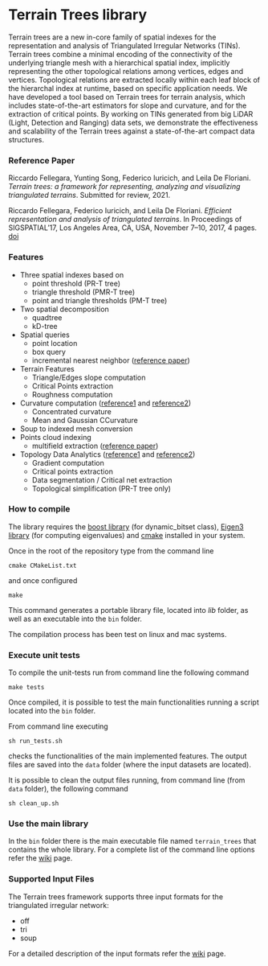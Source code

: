 # Terrain Trees library #

Terrain trees are a new in-core family of spatial indexes for the representation 
and analysis of Triangulated Irregular Networks (TINs).
Terrain trees combine a minimal encoding of the connectivity of the
underlying triangle mesh with a hierarchical spatial index, implicitly
representing the other topological relations among vertices, edges
and vertices. Topological relations are extracted locally within each
leaf block of the hierarchal index at runtime, based on specific application 
needs. We have developed a tool based on Terrain trees for
terrain analysis, which includes state-of-the-art estimators for slope
and curvature, and for the extraction of critical points. 
By working on TINs generated from big LiDAR (Light, Detection and Ranging) 
data sets, we demonstrate the effectiveness and scalability of the 
Terrain trees against a state-of-the-art compact data structures.

### Reference Paper ###

Riccardo Fellegara, Yunting Song, Federico Iuricich, and Leila De Floriani.
*Terrain trees: a framework for representing, analyzing and visualizing triangulated terrains*.
Submitted for review, 2021.

Riccardo Fellegara, Federico Iuricich, and Leila De Floriani. 
*Efficient representation and analysis of triangulated terrains*.
In Proceedings of SIGSPATIAL’17, Los Angeles Area, CA, USA, November 7–10, 2017, 4 pages.
[doi](https://dl.acm.org/citation.cfm?id=3139958.3140050)

### Features ###

+ Three spatial indexes based on
    * point threshold (PR-T tree)
    * triangle threshold (PMR-T tree)
    * point and triangle thresholds (PM-T tree)
+ Two spatial decomposition
    * quadtree
    * kD-tree
+ Spatial queries
    * point location
    * box query
    * incremental nearest neighbor ([reference paper](http://link.springer.com/chapter/10.1007%2F3-540-60159-7_6))
+ Terrain Features
    * Triangle/Edges slope computation
    * Critical Points extraction
    * Roughness computation
+ Curvature computation ([reference1](http://dl.acm.org/citation.cfm?id=1463498) and [reference2](http://www.umiacs.umd.edu/~deflo/papers/2010grapp/2010grapp.pdf))
    * Concentrated curvature
    * Mean and Gaussian CCurvature 
+ Soup to indexed mesh conversion
+ Points cloud indexing
    * multifield extraction ([reference paper](https://onlinelibrary.wiley.com/doi/10.1111/j.1467-8659.2011.01959.x))
+ Topology Data Analytics ([reference1](https://doi.org/10.1111/cgf.12123) and [reference2](https://doi.org/10.1145/2666310.2666412))
    * Gradient computation
    * Critical points extraction
    * Data segmentation / Critical net extraction
    * Topological simplification (PR-T tree only)

### How to compile ###

The library requires the [boost library](http://www.boost.org/) (for dynamic_bitset class), [Eigen3 library](http://eigen.tuxfamily.org/index.php?title=Main_Page) (for computing  eigenvalues) and [cmake](https://cmake.org/) installed in your system.

Once in the root of the repository type from the command line
```
cmake CMakeList.txt
```
and once configured
```
make
```
This command generates a portable library file, located into *lib* folder, as well as an executable into the `bin` folder.

The compilation process has been test on linux and mac systems.

### Execute unit tests ###

To compile the unit-tests run from command line the following command
```
make tests
```
Once compiled, it is possible to test the main functionalities running a script located into the `bin` folder.

From command line executing 
```
sh run_tests.sh
```
checks the functionalities of the main implemented features.
The output files are saved into the `data` folder (where the input datasets are located).

It is possible to clean the output files running, from command line (from `data` folder), the following command
```
sh clean_up.sh
```

### Use the main library ###

In the `bin` folder there is the main executable file named `terrain_trees` that contains the whole library. For a complete list of the command line options refer the [wiki](https://github.com/FellegaraR/Terrain_Trees/wiki/Command-line-parameters) page.

### Supported Input Files ###

The Terrain trees framework supports three input formats for the triangulated irregular network:
+ off
+ tri
+ soup

For a detailed description of the input formats refer the [wiki](https://github.com/FellegaraR/Terrain_Trees/wiki/Supported-Input-Formats) page.

